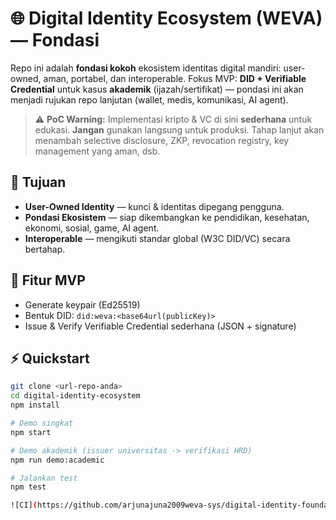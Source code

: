 # 🌐 Digital Identity Ecosystem (WEVA) — Fondasi

Repo ini adalah **fondasi kokoh** ekosistem identitas digital mandiri: user-owned, aman, portabel, dan interoperable. Fokus MVP: **DID + Verifiable Credential** untuk kasus **akademik** (ijazah/sertifikat) — pondasi ini akan menjadi rujukan repo lanjutan (wallet, medis, komunikasi, AI agent).

> ⚠️ **PoC Warning:** Implementasi kripto & VC di sini **sederhana** untuk edukasi. **Jangan** gunakan langsung untuk produksi. Tahap lanjut akan menambah selective disclosure, ZKP, revocation registry, key management yang aman, dsb.

## 🎯 Tujuan
- **User-Owned Identity** — kunci & identitas dipegang pengguna.
- **Pondasi Ekosistem** — siap dikembangkan ke pendidikan, kesehatan, ekonomi, sosial, game, AI agent.
- **Interoperable** — mengikuti standar global (W3C DID/VC) secara bertahap.

## 🚀 Fitur MVP
- Generate keypair (Ed25519)
- Bentuk DID: `did:weva:<base64url(publicKey)>`
- Issue & Verify Verifiable Credential sederhana (JSON + signature)

## ⚡ Quickstart
```bash
git clone <url-repo-anda>
cd digital-identity-ecosystem
npm install

# Demo singkat
npm start

# Demo akademik (issuer universitas -> verifikasi HRD)
npm run demo:academic

# Jalankan test
npm test

![CI](https://github.com/arjunajuna2009weva-sys/digital-identity-foundation/actions/workflows/ci.yml/badge.svg)

